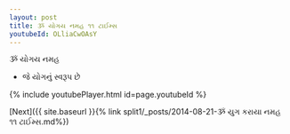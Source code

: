 ```yaml
---
layout: post
title: ૐ યોગય નમહ ૧૧ ટાઈમ્સ
youtubeId: OLliaCwOAsY
---
```

 
 
 ૐ યોગય નમહ  
 
 -  જે યોગનું સ્વરૂપ છે 
 
  
 
  
 
 
 
 
 
 


{% include youtubePlayer.html id=page.youtubeId %}
 
[Next]({{ site.baseurl }}{% link  split1/_posts/2014-08-21-ૐ યુગ કરાયા નમહ ૧૧ ટાઈમ્સ.md%})
 
